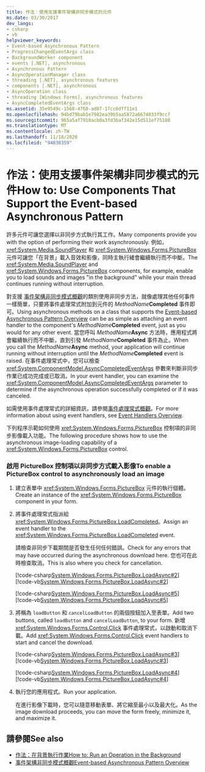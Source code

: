```yaml
---
title: 作法：使用支援事件架構非同步模式的元件
ms.date: 03/30/2017
dev_langs:
- csharp
- vb
helpviewer_keywords:
- Event-based Asynchronous Pattern
- ProgressChangedEventArgs class
- BackgroundWorker component
- events [.NET], asynchronous
- Asynchronous Pattern
- AsyncOperationManager class
- threading [.NET], asynchronous features
- components [.NET], asynchronous
- AsyncOperation class
- threading [Windows Forms], asynchronous features
- AsyncCompletedEventArgs class
ms.assetid: 35e9549c-1568-4768-ad07-17cc6dff11e1
ms.openlocfilehash: 94bd79bab1e7982ea39b5aa5872a6674033f9ccf
ms.sourcegitcommit: 965a5af7918acb0a3fd3baf342e15d511ef75188
ms.translationtype: MT
ms.contentlocale: zh-TW
ms.lasthandoff: 11/18/2020
ms.locfileid: "94830359"
---
```

# <a name="how-to-use-components-that-support-the-event-based-asynchronous-pattern"></a><span data-ttu-id="86812-102">作法：使用支援事件架構非同步模式的元件</span><span class="sxs-lookup"><span data-stu-id="86812-102">How to: Use Components That Support the Event-based Asynchronous Pattern</span></span>
<span data-ttu-id="86812-103">許多元件可讓您選擇以非同步方式執行其工作。</span><span class="sxs-lookup"><span data-stu-id="86812-103">Many components provide you with the option of performing their work asynchronously.</span></span> <span data-ttu-id="86812-104">例如，<xref:System.Media.SoundPlayer> 和 <xref:System.Windows.Forms.PictureBox> 元件可讓您「在背景」載入音效和影像，同時主執行緒會繼續執行而不中斷。</span><span class="sxs-lookup"><span data-stu-id="86812-104">The <xref:System.Media.SoundPlayer> and <xref:System.Windows.Forms.PictureBox> components, for example, enable you to load sounds and images "in the background" while your main thread continues running without interruption.</span></span>  
  
 <span data-ttu-id="86812-105">對支援 [事件架構非同步模式概觀](event-based-asynchronous-pattern-overview.md)的類別使用非同步方法，就像處理其他任何事件一樣簡單，只要將事件處理常式附加到元件的 _MethodName_**Completed** 事件即可。</span><span class="sxs-lookup"><span data-stu-id="86812-105">Using asynchronous methods on a class that supports the [Event-based Asynchronous Pattern Overview](event-based-asynchronous-pattern-overview.md) can be as simple as attaching an event handler to the component's _MethodName_**Completed** event, just as you would for any other event.</span></span> <span data-ttu-id="86812-106">當您呼叫 _MethodName_**Async** 方法時，應用程式將會繼續執行而不中斷，直到引發 _MethodName_**Completed** 事件為止。</span><span class="sxs-lookup"><span data-stu-id="86812-106">When you call the _MethodName_**Async** method, your application will continue running without interruption until the _MethodName_**Completed** event is raised.</span></span> <span data-ttu-id="86812-107">在事件處理常式中，您可以檢查 <xref:System.ComponentModel.AsyncCompletedEventArgs> 參數來判斷非同步作業已成功完成或已取消。</span><span class="sxs-lookup"><span data-stu-id="86812-107">In your event handler, you can examine the <xref:System.ComponentModel.AsyncCompletedEventArgs> parameter to determine if the asynchronous operation successfully completed or if it was canceled.</span></span>  
  
 <span data-ttu-id="86812-108">如需使用事件處理常式的詳細資訊，請參閱[事件處理常式概觀](/dotnet/desktop/winforms/event-handlers-overview-windows-forms)。</span><span class="sxs-lookup"><span data-stu-id="86812-108">For more information about using event handlers, see [Event Handlers Overview](/dotnet/desktop/winforms/event-handlers-overview-windows-forms).</span></span>  
  
 <span data-ttu-id="86812-109">下列程序示範如何使用 <xref:System.Windows.Forms.PictureBox> 控制項的非同步影像載入功能。</span><span class="sxs-lookup"><span data-stu-id="86812-109">The following procedure shows how to use the asynchronous image-loading capability of a <xref:System.Windows.Forms.PictureBox> control.</span></span>  
  
### <a name="to-enable-a-picturebox-control-to-asynchronously-load-an-image"></a><span data-ttu-id="86812-110">啟用 PictureBox 控制項以非同步方式載入影像</span><span class="sxs-lookup"><span data-stu-id="86812-110">To enable a PictureBox control to asynchronously load an image</span></span>  
  
1. <span data-ttu-id="86812-111">建立表單中 <xref:System.Windows.Forms.PictureBox> 元件的執行個體。</span><span class="sxs-lookup"><span data-stu-id="86812-111">Create an instance of the <xref:System.Windows.Forms.PictureBox> component in your form.</span></span>  
  
2. <span data-ttu-id="86812-112">將事件處理常式指派給 <xref:System.Windows.Forms.PictureBox.LoadCompleted>。</span><span class="sxs-lookup"><span data-stu-id="86812-112">Assign an event handler to the <xref:System.Windows.Forms.PictureBox.LoadCompleted> event.</span></span>  
  
     <span data-ttu-id="86812-113">請檢查非同步下載期間是否發生任何任何錯誤。</span><span class="sxs-lookup"><span data-stu-id="86812-113">Check for any errors that may have occurred during the asynchronous download here.</span></span> <span data-ttu-id="86812-114">您也可在此時檢查取消。</span><span class="sxs-lookup"><span data-stu-id="86812-114">This is also where you check for cancellation.</span></span>  
  
     [!code-csharp[System.Windows.Forms.PictureBox.LoadAsync#2](snippets/component-that-supports-the-event-based-asynchronous-pattern/csharp/Form1.cs#2)]
     [!code-vb[System.Windows.Forms.PictureBox.LoadAsync#2](snippets/component-that-supports-the-event-based-asynchronous-pattern/vb/Form1.vb#2)]  
  
     [!code-csharp[System.Windows.Forms.PictureBox.LoadAsync#5](snippets/component-that-supports-the-event-based-asynchronous-pattern/csharp/Form1.cs#5)]
     [!code-vb[System.Windows.Forms.PictureBox.LoadAsync#5](snippets/component-that-supports-the-event-based-asynchronous-pattern/vb/Form1.vb#5)]  
  
3. <span data-ttu-id="86812-115">將稱為 `loadButton` 和 `cancelLoadButton` 的兩個按鈕加入至表單。</span><span class="sxs-lookup"><span data-stu-id="86812-115">Add two buttons, called `loadButton` and `cancelLoadButton`, to your form.</span></span> <span data-ttu-id="86812-116">新增 <xref:System.Windows.Forms.Control.Click> 事件處理常式，以啟動和取消下載。</span><span class="sxs-lookup"><span data-stu-id="86812-116">Add <xref:System.Windows.Forms.Control.Click> event handlers to start and cancel the download.</span></span>  
  
     [!code-csharp[System.Windows.Forms.PictureBox.LoadAsync#3](snippets/component-that-supports-the-event-based-asynchronous-pattern/csharp/Form1.cs#3)]
     [!code-vb[System.Windows.Forms.PictureBox.LoadAsync#3](snippets/component-that-supports-the-event-based-asynchronous-pattern/vb/Form1.vb#3)]  
  
     [!code-csharp[System.Windows.Forms.PictureBox.LoadAsync#4](snippets/component-that-supports-the-event-based-asynchronous-pattern/csharp/Form1.cs#4)]
     [!code-vb[System.Windows.Forms.PictureBox.LoadAsync#4](snippets/component-that-supports-the-event-based-asynchronous-pattern/vb/Form1.vb#4)]  
  
4. <span data-ttu-id="86812-117">執行您的應用程式。</span><span class="sxs-lookup"><span data-stu-id="86812-117">Run your application.</span></span>  
  
     <span data-ttu-id="86812-118">在進行影像下載時，您可以隨意移動表單、將它縮至最小以及最大化。</span><span class="sxs-lookup"><span data-stu-id="86812-118">As the image download proceeds, you can move the form freely, minimize it, and maximize it.</span></span>  
  
## <a name="see-also"></a><span data-ttu-id="86812-119">請參閱</span><span class="sxs-lookup"><span data-stu-id="86812-119">See also</span></span>

- [<span data-ttu-id="86812-120">作法：在背景執行作業</span><span class="sxs-lookup"><span data-stu-id="86812-120">How to: Run an Operation in the Background</span></span>](/dotnet/desktop/winforms/controls/how-to-run-an-operation-in-the-background)
- [<span data-ttu-id="86812-121">事件架構非同步模式概觀</span><span class="sxs-lookup"><span data-stu-id="86812-121">Event-based Asynchronous Pattern Overview</span></span>](event-based-asynchronous-pattern-overview.md)
